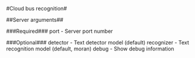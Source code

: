 #Cloud bus recognition#

##Server arguments##

###Required###
port - Server port number

###Optional###
detector - Text detector model (default)
recognizer - Text recognition model (default, moran)
debug - Show debug information